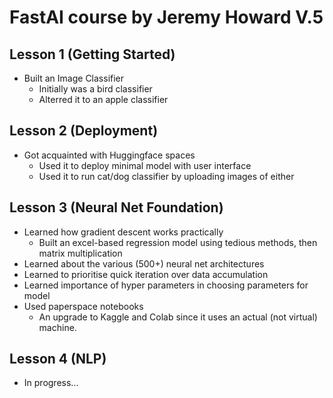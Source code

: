 # FastAI course by Jeremy Howard V.5

## Lesson 1 (Getting Started)
* Built an Image Classifier
  - Initially was a bird classifier
  - Alterred it to an apple classifier

## Lesson 2 (Deployment)
* Got acquainted with Huggingface spaces
  - Used it to deploy minimal model with user interface
  - Used it to run cat/dog classifier by uploading images of either
 
## Lesson 3 (Neural Net Foundation)
* Learned how gradient descent works practically
  - Built an excel-based regression model using tedious methods, then matrix multiplication
* Learned about the various (500+) neural net architectures
* Learned to prioritise quick iteration over data accumulation
* Learned importance of hyper parameters in choosing parameters for model
* Used paperspace notebooks
  - An upgrade to Kaggle and Colab since it uses an actual (not virtual) machine.

## Lesson 4 (NLP)
* In progress...
